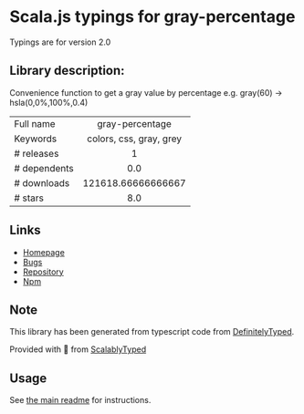 
# Scala.js typings for gray-percentage

Typings are for version 2.0

## Library description:
Convenience function to get a gray value by percentage e.g. gray(60) -> hsla(0,0%,100%,0.4)

|                    |                 |
| ------------------ | :-------------: |
| Full name          | gray-percentage |
| Keywords           | colors, css, gray, grey |
| # releases         | 1 |
| # dependents       | 0.0 |
| # downloads        | 121618.66666666667 |
| # stars            | 8.0 |

## Links
- [Homepage](https://github.com/KyleAMathews/gray-percentage)
- [Bugs](https://github.com/KyleAMathews/gray-percentage/issues)
- [Repository](https://github.com/KyleAMathews/gray-percentage)
- [Npm](https://www.npmjs.com/package/gray-percentage)
    


## Note
This library has been generated from typescript code from [DefinitelyTyped](https://definitelytyped.org).

Provided with :purple_heart: from [ScalablyTyped](https://github.com/oyvindberg/ScalablyTyped)

## Usage
See [the main readme](../../readme.md) for instructions.


